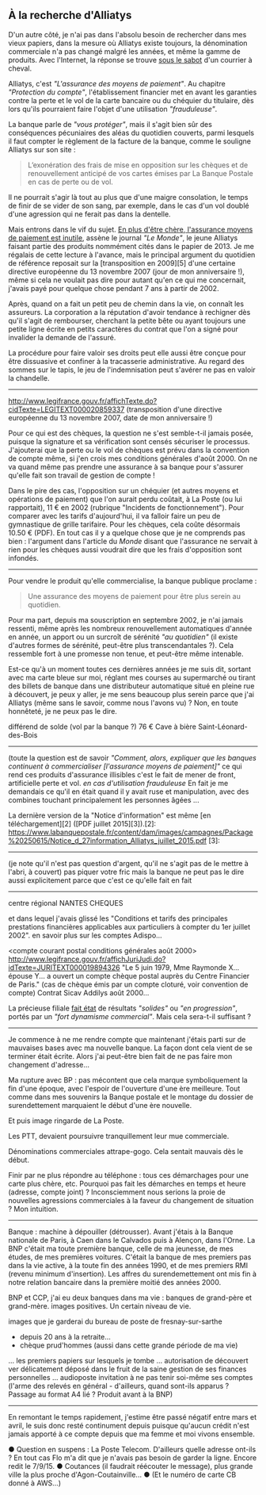 ## À la recherche d'Alliatys

D'un autre côté, je n'ai pas dans l'absolu besoin de rechercher dans mes vieux papiers, dans la mesure où Alliatys existe toujours, la dénomination commerciale n'a pas changé malgré les années, et même la gamme de produits. Avec l'Internet, la réponse se trouve [sous le sabot][1] d'un courrier à cheval.

[1]: https://www.labanquepostale.fr/particulier/produits/quotidien/comptes_services/alliatys.avantages.html

Alliatys, c'est *"L'assurance des moyens de paiement"*. Au chapitre *"Protection du compte"*, l'établissement financier met en avant les garanties contre la perte et le vol de la carte bancaire ou du chéquier du titulaire, dès lors qu'ils pourraient faire l'objet d'une utilisation *"frauduleuse"*.

La banque parle de *"vous protéger"*, mais il s'agit bien sûr des conséquences pécuniaires des aléas du quotidien couverts, parmi lesquels il faut compter le règlement de la facture de la banque, comme le souligne Alliatys sur son site :

> L’exonération des frais de mise en opposition sur les chèques et de renouvellement anticipé de vos cartes émises par La Banque Postale en cas de perte ou de vol.

Il ne pourrait s'agir là tout au plus que d'une maigre consolation, le temps de finir de se vider de son sang, par exemple, dans le cas d'un vol doublé d'une agression qui ne ferait pas dans la dentelle.

Mais entrons dans le vif du sujet. [En plus d'être chère, l'assurance moyens de paiement est inutile][4], assène le journal *"Le Monde"*, le jeune Alliatys faisant partie des produits nommément cités dans le papier de 2013. Je me régalais de cette lecture à l'avance, mais le principal argument du quotidien de référence reposait sur la [transposition en 2009][5] d'une certaine directive européenne du 13 novembre 2007 (jour de mon anniversaire !), même si cela ne voulait pas dire pour autant qu'en ce qui me concernait, j'avais payé pour quelque chose pendant 7 ans à partir de 2002.

[4]: http://www.lemonde.fr/economie/article/2013/01/21/en-plus-d-etre-chere-l-assurance-moyens-de-paiement-est-inutile_1819930_3234.html

Après, quand on a fait un petit peu de chemin dans la vie, on connaît les assureurs. La corporation a la réputation d'avoir tendance à rechigner dès qu'il s'agit de rembourser, cherchant la petite bête ou ayant toujours une petite ligne écrite en petits caractères du contrat que l'on a signé pour invalider la demande de l'assuré.

La procédure pour faire valoir ses droits peut elle aussi être conçue pour être dissuasive et confiner à la tracasserie administrative. Au regard des sommes sur le tapis, le jeu de l'indemnisation peut s'avérer ne pas en valoir la chandelle.

***



http://www.legifrance.gouv.fr/affichTexte.do?cidTexte=LEGITEXT000020859337
(transposition d'une directive européenne du 13 novembre 2007, date de mon anniversaire !)

Pour ce qui est des chèques, la question ne s'est semble-t-il jamais posée, puisque la signature et sa vérification sont censés sécuriser le processus. J'ajouterai que la perte ou le vol de chèques est prévu dans la convention de compte même, si j'en crois mes conditions générales d'août 2000. On ne va quand même pas prendre une assurance à sa banque pour s'assurer qu'elle fait son travail de gestion de compte !

Dans le pire des cas, l'opposition sur un chéquier (et autres moyens et opérations de paiement) que l'on aurait perdu coûtait, à La Poste (ou lui rapportait), 11 € en 2002 (rubrique "Incidents de fonctionnement"). Pour comparer avec les tarifs d'aujourd'hui, il va falloir faire un peu de gymnastique de grille tarifaire. Pour les chèques, cela coûte désormais 10.50 € (PDF). En tout cas il y a quelque chose que je ne comprends pas bien : l'argument dans l'article du *Monde* disant que l'assurance ne servait à rien pour les chèques aussi voudrait dire que les frais d'opposition sont infondés.

***

Pour vendre le produit qu'elle commercialise, la banque publique proclame :

> Une assurance des moyens de paiement pour être plus serein au quotidien.

Pour ma part, depuis ma souscription en septembre 2002, je n'ai jamais ressenti, même après les nombreux renouvellement automatiques d'année en année, un apport ou un surcroît de sérénité *"au quotidien"* (il existe d'autres formes de sérénité, peut-être plus transcendantales ?). Cela ressemble fort à une promesse non tenue, et peut-être même intenable.

Est-ce qu'à un moment toutes ces dernières années je me suis dit, sortant avec ma carte bleue sur moi, réglant mes courses au supermarché ou tirant des billets de banque dans une distributeur automatique situé en pleine rue à découvert, je peux y aller, je me sens beaucoup plus serein parce que j'ai Alliatys (même sans le savoir, comme nous l'avons vu) ? Non, en toute honnêteté, je ne peux pas le dire.

différend de solde (vol par la banque ?)
76 € Cave à bière Saint-Léonard-des-Bois

***

(toute la question est de savoir *"Comment, alors, expliquer que les banques continuent à commercialiser *[l'assurance moyens de paiement]*"*
ce qui rend ces produits d'assurance illisibles c'est le fait de mener de front, artificielle perte et vol. *en cas d'utilisation frauduleuse*
En fait je me demandais ce qu'il en était quand il y avait ruse et manipulation, avec des combines touchant principalement les personnes âgées ...

La dernière version de la "Notice d'information" est même [en téléchargement][2] ([PDF juillet 2015][3]).[2]: https://www.labanquepostale.fr/content/dam/images/campagnes/Package%20250615/Notice_d_27information_Alliatys_juillet_2015.pdf
[3]: 

***

(je note qu'il n'est pas question d'argent, qu'il ne s'agit pas de le mettre à l'abri, à couvert) pas piquer votre fric mais la banque ne peut pas le dire aussi explicitement parce que c'est ce qu'elle fait en fait

***

centre régional NANTES CHEQUES

et dans lequel j'avais glissé les "Conditions et tarifs des principales prestations financières applicables aux particuliers à compter du 1er juillet 2002". en savoir plus sur les comptes Adispo...

<compte courant postal conditions générales août 2000>
http://www.legifrance.gouv.fr/affichJuriJudi.do?idTexte=JURITEXT000019894326
"Le 5 juin 1979, Mme Raymonde X... épouse Y... a ouvert un compte chèque postal auprès du Centre Financier de Paris."
(cas de chèque émis par un compte cloturé, voir convention de compte) 
Contrat Sicav Addilys août 2000...

La précieuse filiale [fait état][7] de résultats *"solides"* ou *"en progression"*, portés par un *"fort dynamisme commercial"*. Mais cela sera-t-il suffisant ?

[7]: https://www.labanquepostale.fr/legroupe/investisseurs/resultats-financiers.html

***

Je commence à ne me rendre compte que maintenant j'étais parti sur de mauvaises bases avec ma nouvelle banque. La façon dont cela vient de se terminer était écrite. Alors j'ai peut-être bien fait de ne pas faire mon changement d'adresse...

Ma rupture avec BP : pas mécontent que cela marque symboliquement la fin d'une époque, avec l'espoir de l'ouverture d'une ère meilleure. Tout comme dans mes souvenirs la Banque postale et le montage du dossier de surendettement marquaient le début d'une ère nouvelle.

Et puis image ringarde de La Poste.

Les PTT, devaient poursuivre tranquillement leur mue commerciale. 

Dénominations commerciales attrape-gogo. Cela sentait mauvais dès le début.

Finir par ne plus répondre au téléphone : tous ces démarchages pour une carte plus chère, etc. Pourquoi pas fait les démarches en temps et heure (adresse, compte joint) ? Inconsciemment nous serions la proie de nouvelles agressions commerciales à la faveur du changement de situation ? Mon intuition.

***

Banque : machine à dépouiller (détrousser). Avant j'étais à la Banque nationale de Paris, à Caen dans le Calvados puis à Alençon, dans l'Orne. La BNP c'était ma toute première banque, celle de ma jeunesse, de mes études, de mes premières voitures. C'était la banque de mes premiers pas dans la vie active, à la toute fin des années 1990, et de mes premiers RMI (revenu minimum d'insertion). Les affres du surendemettement ont mis fin à notre relation bancaire dans la première moitié des années 2000.

BNP et CCP, j'ai eu deux banques dans ma vie : banques de grand-père et grand-mère. images positives. Un certain niveau de vie.

images que je garderai du bureau de poste de fresnay-sur-sarthe
- depuis 20 ans à la retraite...
- chèque prud'hommes (aussi dans cette grande période de ma vie)

... les premiers papiers sur lesquels je tombe ... autorisation de découvert ver délicatement déposé dans le fruit de la saine gestion de ses finances personnelles ... audioposte invitation à ne pas tenir soi-même ses comptes (l'arme des relevés en général - d'ailleurs, quand sont-ils apparus ? Passage au format A4 lié ? Produit avant à la BNP)

***

En remontant le temps rapidement, j'estime être passé négatif entre mars et avril, le suis donc resté continument depuis puisque qu'aucun crédit n'est jamais apporté à ce compte depuis que ma femme et moi vivons ensemble. 

● Question en suspens : La Poste Telecom. D'ailleurs quelle adresse ont-ils ? En tout cas Flo m'a dit que je n'avais pas besoin de garder la ligne. Encore redit le 7/9/15. ● Coutances (il faudrait réécouter le message), plus grande ville la plus proche d'Agon-Coutainville... ● (Et le numéro de carte CB donné à AWS...)
